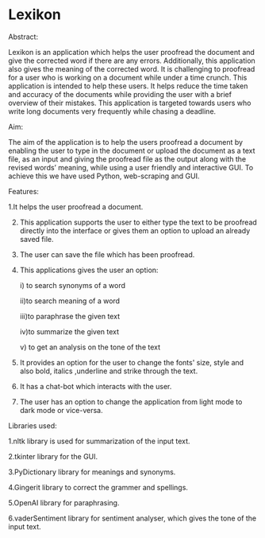 # Lexikon

Abstract:

Lexikon is an application which helps the user proofread the document and give the corrected word if there are any errors. Additionally, this application also gives the meaning of the corrected word.
It is challenging to proofread for a user who is working on a document while under a time crunch. This application is intended to help these users. It helps reduce the time taken and accuracy of the documents while providing the user with a brief overview of their mistakes.
This application is targeted towards users who write long documents very frequently while chasing a deadline.

Aim:

The aim of the application is to help the users proofread a document by enabling the user to type in the document or upload the document as a text file, as an input and giving the proofread file as the output along with the revised words’ meaning, while using a user friendly and interactive  GUI.
To achieve this we have used Python, web-scraping and GUI.

Features:

1.It helps the user proofread a document.

2. This application supports the user to either type the text to be proofread directly into the interface or gives them an option to upload an already saved file.
   
3. The user can save the file which has been proofread.

4. This applications gives the user an option:

   i) to search synonyms of a word

   ii)to search meaning of a word

   iii)to paraphrase the given text

   iv)to summarize the given text

   v) to get an analysis on the tone of the text

6. It provides an option for the user to change the fonts' size, style and also bold, italics ,underline and strike through the text.

7. It has a chat-bot which interacts with the user.

8. The user has an option to change the application from light mode to dark mode or vice-versa.


Libraries used:

1.nltk library is used for summarization of the input text.

2.tkinter library for the GUI.

3.PyDictionary library for meanings and synonyms.

4.Gingerit library to correct the grammer and spellings.

5.OpenAI library for paraphrasing.

6.vaderSentiment library for sentiment analyser, which gives the tone of the input text.
     




